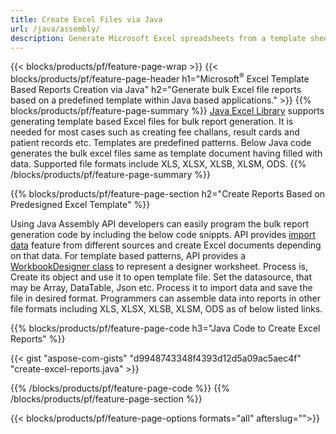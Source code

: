 ```yaml
---
title: Create Excel Files via Java
url: /java/assembly/
description: Generate Microsoft Excel spreadsheets from a template sheet using Java spreadsheet library
---
```


{{< blocks/products/pf/feature-page-wrap >}}
{{< blocks/products/pf/feature-page-header h1="Microsoft<sup>&reg;</sup> Excel Template Based Reports Creation via Java" h2="Generate bulk Excel file reports based on a predefined template within Java based applications." >}}
{{% blocks/products/pf/feature-page-summary %}}
[Java Excel Library](/cells/java/) supports generating template based Excel files for bulk report generation. It is needed for most cases such as creating fee challans, result cards and patient records etc. Templates are predefined patterns. Below Java code generates the bulk excel files same as template document having filled with data. Supported file formats include XLS, XLSX, XLSB, XLSM, ODS.
{{% /blocks/products/pf/feature-page-summary  %}}

{{% blocks/products/pf/feature-page-section  h2="Create Reports Based on Predesigned Excel Template" %}}

Using Java Assembly API developers can easily program the bulk report generation code by including the below code snippts. API provides [import data](https://docs.aspose.com/cells/java/import-and-export-data/) feature from different sources and create Excel documents depending on that data. For template based patterns, API provides a [WorkbookDesigner class](https://apireference.aspose.com/cells/java/com.aspose.cells/WorkbookDesigner) to represent a designer worksheet. Process is, Create its object and use it to open template file. Set the datasource, that may be Array, DataTable, Json etc. Process it to import data and save the file in desired format. Programmers can assemble data into reports in other file formats including XLS, XLSX, XLSB, XLSM, ODS as of below listed links.



{{% blocks/products/pf/feature-page-code h3="Java Code to Create Excel Reports" %}}

{{< gist "aspose-com-gists" "d9948743348f4393d12d5a09ac5aec4f" "create-excel-reports.java" >}}

{{% /blocks/products/pf/feature-page-code  %}}
{{% /blocks/products/pf/feature-page-section %}}

{{< blocks/products/pf/feature-page-options formats="all" afterslug="">}}